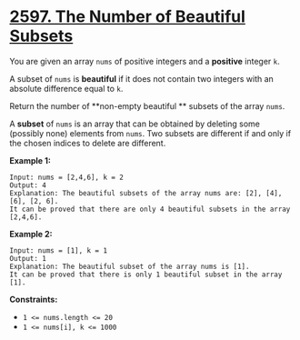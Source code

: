 # [2597. The Number of Beautiful Subsets](https://leetcode.com/problems/the-number-of-beautiful-subsets/description/)

You are given an array `nums` of positive integers and a **positive**  integer `k`.

A subset of `nums` is **beautiful**  if it does not contain two integers with an absolute difference equal to `k`.

Return the number of **non-empty beautiful ** subsets of the array `nums`.

A **subset**  of `nums` is an array that can be obtained by deleting some (possibly none) elements from `nums`. Two subsets are different if and only if the chosen indices to delete are different.

**Example 1:**

```
Input: nums = [2,4,6], k = 2
Output: 4
Explanation: The beautiful subsets of the array nums are: [2], [4], [6], [2, 6].
It can be proved that there are only 4 beautiful subsets in the array [2,4,6].
```

**Example 2:**

```
Input: nums = [1], k = 1
Output: 1
Explanation: The beautiful subset of the array nums is [1].
It can be proved that there is only 1 beautiful subset in the array [1].
```

**Constraints:**

- `1 <= nums.length <= 20`
- `1 <= nums[i], k <= 1000`